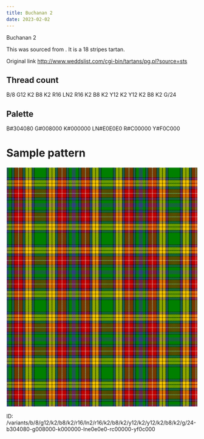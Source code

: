 ```yaml
---
title: Buchanan 2
date: 2023-02-02
---
```

Buchanan 2

This was sourced from <no value>.  It is a 18 stripes tartan.

Original link http://www.weddslist.com/cgi-bin/tartans/pg.pl?source=sts

## Thread count
B/8 G12 K2 B8 K2 R16 LN2 R16 K2 B8 K2 Y12 K2 Y12 K2 B8 K2 G/24

## Palette
B#304080 G#008000 K#000000 LN#E0E0E0 R#C00000 Y#F0C000

# Sample pattern

![Tartan detail](tartan.png "B/8 G12 K2 B8 K2 R16 LN2 R16 K2 B8 K2 Y12 K2 Y12 K2 B8 K2 G/24 tartan")

ID: /variants/b/8/g12/k2/b8/k2/r16/ln2/r16/k2/b8/k2/y12/k2/y12/k2/b8/k2/g/24-b304080-g008000-k000000-lne0e0e0-rc00000-yf0c000